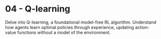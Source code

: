 # 04 - Q-learning

Delve into Q-learning, a foundational model-free RL algorithm. Understand how agents learn optimal policies through experience, updating action-value functions without a model of the environment. 